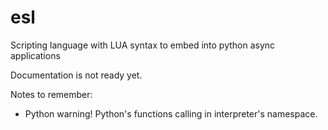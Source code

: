 # esl
Scripting language with LUA syntax to embed into python async applications

Documentation is not ready yet.

Notes to remember:
 * Python warning! Python's functions calling in interpreter's namespace.
